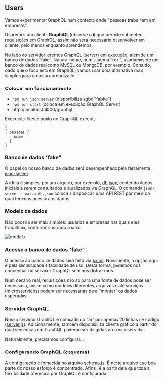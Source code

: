 ## Users

Vamos experimentar GraphQL num contexto onde "pessoas trabalham em empresas".

Usaremos um cliente **GraphiQL** (observe o **i**) que permite submeter requisições em GraphQL,
assim não será necessário desenvolver um cliente, pelo menos enquanto aprendemos.

No lado do servidor teremos GraphQL (_server_) em execução, além de um banco
de dados "fake". Naturalmente, num sistema "real", usaríamos de um banco
de dados real como MySQL ou MongoDB, por exemplo. Contudo, dado que o
foco está em GraphQL, vamos usar uma
alternativa mais simples para o nosso aprendizado.

### Colocar em funcionamento

- `npm run json:server` (disponibiliza sgbd "fabke")
- `npm run start` (coloca em execução GraphQL Server)
- http://localhost:4000/graphql

Execução. Neste ponto no GraphiQL execute

```
{
  pessoas {
    nome
  }
}
```

### Banco de dados "fake"

O papel do nosso banco de dados será desempenhado pela ferramenta
[json-server](https://github.com/typicode/json-server).

A ideia é simples, por um arquivo, por exemplo, [db.json](db.json),
contendo dados iniciais a serem consultados e atualizados via GraphQL.
O comando `json-server --watch db.json` coloca à disposição
uma API REST por meio da qual teremos acesso aos dados.

### Modelo de dados

Não poderia ser mais simples: usuários e empresas nas quais eles trabalham,
conforme ilustrado abaixo.

![modelo](http://www.plantuml.com/plantuml/proxy?cache=no&src=https://raw.githubusercontent.com/kyriosdata/graphql/main/users/schema/modelo.plantuml)

### Acesso o banco de dados "fake"

O acesso ao banco de dados será feita via [Axios](https://axios-http.com/).
Novamente, a opção aqui é pela simplicidade e facilidade de
uso. Desta forma, podemos nos concentrar no servidor GraphQL sem nos
distrairmos.

Num cenário real, requisições não só para uma fonte de dados pode
ser necessária, assim como modelos diferentes, arquivos e até
serviços (microsserviços) podem ser necessárias para "montar"
os dados esperados.

### Servidor GraphQL

Nosso servidor GraphQL é colocado no "ar" por apenas 20 linhas de
código ([server.js](server.js)). Adicionalmente, também disponibiliza
cliente gráfico a partir do qual sentenças em GraphQL poderão ser
dirigidas ao nosso servidor.

Naturalmente, precisamos configurar...

### Configurando GraphQL (esquema)

A configuração é fornecida no arquivo [schema.js](schema/schema.js).
É neste arquivo que boa parte do nosso esforço é concentrado. Afinal,
é a partir dele que toda a flexibilidade oferecida por GraphQL
é configurada.
